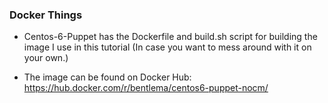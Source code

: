 ### Docker Things ###

* Centos-6-Puppet has the Dockerfile and build.sh script for building the image I use in this tutorial (In case you want to mess around with it on your own.)

* The image can be found on Docker Hub: <https://hub.docker.com/r/bentlema/centos6-puppet-nocm/>

